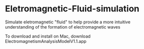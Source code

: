 # Eletromagnetic-Fluid-simulation
Simulate eletromagnetic "fluid" to help provide a more intuitive understanding of the formation of electromagnetic waves

To download and install on Mac, download ElectromagnetismAnalysisModelV1.1.app
